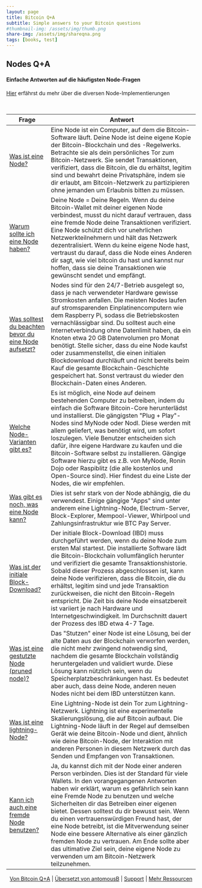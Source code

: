 ```yaml
---
layout: page
title: Bitcoin Q+A
subtitle: Simple answers to your Bitcoin questions
#thumbnail-img: /assets/img/thumb.png
share-img: /assets/img/shareqna.png
tags: [books, test]
---
```


## Nodes Q+A

#### Einfache Antworten auf die häufigsten Node-Fragen


[Hier](https://bitcoiner.guide/node) erfährst du mehr über die diversen Node-Implementierungen

<br/>


| Frage                                                  | Antwort                                                                             |
|------------------------------------------------------------|------------------------------------------------------------------------------------|  
| [Was ist eine Node?]() | Eine Node ist ein Computer, auf dem die Bitcoin-Software läuft. Deine Node ist deine eigene Kopie der Bitcoin-Blockchain und des -Regelwerks. Betrachte sie als dein persönliches Tor zum Bitcoin-Netzwerk. Sie sendet Transaktionen, verifiziert, dass die Bitcoin, die du erhältst, legitim sind und bewahrt deine Privatsphäre, indem sie dir erlaubt, am Bitcoin-Netzwerk zu partizipieren ohne jemanden um Erlaubnis bitten zu müssen. |
| [Warum sollte ich eine Node haben?]() | Deine Node = Deine Regeln. Wenn du deine Bitcoin-Wallet mit deiner eigenen Node verbindest, musst du nicht darauf vertrauen, dass eine fremde Node deine Transaktionen verifiziert. Eine Node schützt dich vor unehrlichen Netzwerkteilnehmern und hält das Netzwerk dezentralisiert. Wenn du keine eigene Node hast, vertraust du darauf, dass die Node eines Anderen dir sagt, wie viel bitcoin du hast und kannst nur hoffen, dass sie deine Transaktionen wie gewünscht sendet und empfängt. |
| [Was solltest du beachten bevor du eine Node aufsetzt?]() | Nodes sind für den 24/7-Betrieb ausgelegt so, dass je nach verwendeter Hardware gewisse Stromkosten anfallen. Die meisten Nodes laufen auf stromsparenden Einplatinencomputern wie dem Raspberry Pi, sodass die Betriebskosten vernachlässigbar sind. Du solltest auch eine Internetverbindung ohne Datenlimit haben, da ein Knoten etwa 20 GB Datenvolumen pro Monat benötigt. Stelle sicher, dass du eine Node kaufst oder zusammenstellst, die einen initialen Blockdownload durchläuft und nicht bereits beim Kauf die gesamte Blockchain-Geschichte gespeichert hat. Sonst vertraust du wieder den Blockchain-Daten eines Anderen. |
| [Welche Node-Varianten gibt es?]() | Es ist möglich, eine Node auf deinem bestehenden Computer zu betreiben, indem du einfach die Software Bitcoin-Core herunterlädst und installierst. Die gängigsten "Plug + Play"-Nodes sind MyNode oder Nodl. Diese werden mit allem geliefert, was benötigt wird, um sofort loszulegen. Viele Benutzer entscheiden sich dafür, ihre eigene Hardware zu kaufen und die Bitcoin-Software selbst zu installieren. Gängige Software hierzu gibt es z.B. von MyNode, Ronin Dojo oder Raspiblitz (die alle kostenlos und Open-Source sind). Hier findest du eine Liste der Nodes, die wir empfehlen. |
| [Was gibt es noch, was eine Node kann?]() | Dies ist sehr stark von der Node abhängig, die du verwendest. Einige gängige "Apps" sind unter anderem eine Lightning-Node, Electrum-Server, Block-Explorer, Mempool-Viewer, Whirlpool und Zahlungsinfrastruktur wie BTC Pay Server. |
| [Was ist der initiale Block-Download?]() | Der initiale Block-Download (IBD) muss durchgeführt werden, wenn du deine Node zum ersten Mal startest. Die installierte Software lädt die Bitcoin-Blockchain vollumfänglich herunter und verifiziert die gesamte Transaktionshistorie. Sobald dieser Prozess abgeschlossen ist, kann deine Node verifizieren, dass die Bitcoin, die du erhältst, legitim sind und jede Transaktion zurückweisen, die nicht den Bitcoin-Regeln entspricht. Die Zeit bis deine Node einsatzbereit ist variiert je nach Hardware und Internetgeschwindigkeit. Im Durchschnitt dauert der Prozess des IBD etwa 4-7 Tage. |
| [Was ist eine gestutzte Node (pruned node)?]() |  Das "Stutzen" einer Node ist eine Lösung, bei der alte Daten aus der Blockchain verworfen werden, die nicht mehr zwingend notwendig sind, nachdem die gesamte Blockchain vollständig heruntergeladen und validiert wurde. Diese Lösung kann nützlich sein, wenn du Speicherplatzbeschränkungen hast. Es bedeutet aber auch, dass deine Node, anderen neuen Nodes nicht bei dem IBD unterstützen kann. |
| [Was ist eine lightning-Node?]() |  Eine Lightning-Node ist dein Tor zum Lightning-Netzwerk. Lightning ist eine experimentelle Skalierungslösung, die auf Bitcoin aufbaut. Die Lightning-Node läuft in der Regel auf demselben Gerät wie deine Bitcoin-Node und dient, ähnlich wie deine Bitcoin-Node, der Interaktion mit anderen Personen in diesem Netzwerk durch das Senden und Empfangen von Transaktionen. |
| [Kann ich auch eine fremde Node benutzen?]() | Ja, du kannst dich mit der Node einer anderen Person verbinden. Dies ist der Standard für viele Wallets. In den vorangegangenen Antworten haben wir erklärt, warum es gefährlich sein kann eine Fremde Node zu benutzen und welche Sicherheiten dir das Betreiben einer eigenen bietet. Dessen solltest du dir bewusst sein. Wenn du einen vertrauenswürdigen Freund hast, der eine Node betreibt, ist die Mitverwendung seiner Node eine bessere Alternative als einer gänzlich fremden Node zu vertrauen. Am Ende sollte aber das ultimative Ziel sein, deine eigene Node zu verwenden um am Bitcoin-Netzwerk teilzunehmen. |

<p align="center">
  <a href="https://twitter.com/BitcoinQ_A">Von Bitcoin Q+A</a> |
  <a href="https://twitter.com/antomousB">Übersetzt von antomousB</a> |
  <a href="http://stacking.tips">Support</a> |
  <a href="/">Mehr Ressourcen</a>
  <br><br>
</p>
